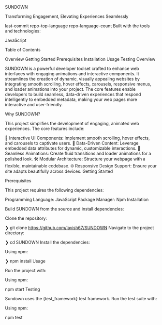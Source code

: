 SUNDOWN

Transforming Engagement, Elevating Experiences Seamlessly

last-commit repo-top-language repo-language-count
Built with the tools and technologies:

JavaScript

Table of Contents

Overview
Getting Started
Prerequisites
Installation
Usage
Testing
Overview

SUNDOWN is a powerful developer toolset crafted to enhance web interfaces with engaging animations and interactive components. It streamlines the creation of dynamic, visually appealing websites by integrating smooth scrolling, hover effects, carousels, responsive menus, and loader animations into your project. The core features enable developers to build seamless, data-driven experiences that respond intelligently to embedded metadata, making your web pages more interactive and user-friendly.

Why SUNDOWN?

This project simplifies the development of engaging, animated web experiences. The core features include:

🎨 Interactive UI Components: Implement smooth scrolling, hover effects, and carousels to captivate users.
🧩 Data-Driven Content: Leverage embedded data attributes for dynamic, customizable interactions.
🚀 Seamless Animations: Create fluid transitions and loader animations for a polished look.
🛠️ Modular Architecture: Structure your webpage with a flexible, maintainable codebase.
🌐 Responsive Design Support: Ensure your site adapts beautifully across devices.
Getting Started

Prerequisites

This project requires the following dependencies:

Programming Language: JavaScript
Package Manager: Npm
Installation

Build SUNDOWN from the source and install dependencies:

Clone the repository:

❯ git clone https://github.com/lavish67/SUNDOWN
Navigate to the project directory:

❯ cd SUNDOWN
Install the dependencies:

Using npm:

❯ npm install
Usage

Run the project with:

Using npm:

npm start
Testing

Sundown uses the {test_framework} test framework. Run the test suite with:

Using npm:

npm test
